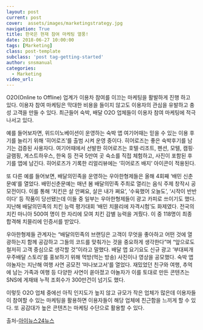 ```yaml
---
layout: post
current: post
cover:  assets/images/marketingstrategy.jpg
navigation: True
title: 한국은 현재 참여 마케팅 열풍!
date: 2018-06-27 10:00:00
tags: [Marketing]
class: post-template
subclass: 'post tag-getting-started'
author: snsmanual
categories:
  - Marketing
video_url: 
---
```


O2O(Online to Offline) 업계가 이용차 참여를 이끄는 마케팅을 활발하게 진행 하고 있다.
이용자 참여 마케팅은 막대한 비용을 들이지 않고도 이용자의 관심을 유발하고 충성 고객을 만들 수 있다.
최근들어 숙박, 배달 O2O 업체들이 이용자 참여 마케팅에 적극 나서고 있다.

예를 들어보자면, 위드이노베이션이 운영하는 숙박 앱 여기어때는 믿을 수 있는 이용 후기를 늘리기 위해 ‘히어로즈’를 출범 시켜 운영 중이다.
히어로즈는 좋은 숙박후기를 남기는 검증된 사용자다.
여기어때에서 선발한 히어로즈는 호텔·리조트, 펜션, 모텔, 캠핑·글램핑, 게스트하우스, 한옥 등 전국 5만여 곳 숙소를 직접 체험하고, 사진이 포함된 후기를 앱에 남긴다.
히어로즈가 기록한 리얼리뷰에는 ‘히어로즈 배지’ 아이콘이 적용된다.

또 다른 예를 들어보면, 배달의민족을 운영하는 우아한형제들은 올해 4회째 ‘배민 신춘문예’를 열었다.
배민신춘문예는 매년 봄 배달의민족 주최로 열리는 음식 주제 창작시 공모전이다.
이를 통해 ‘치킨은 살 안쪄요, 살은 내가 쪄요’, ‘수육했어 오늘도’, ‘시작이 반반이다’ 등 작품이 당선됐는데
이들 중 일부는 우아한형제들이 광고 카피로 쓰이기도 했다.
지난해 배달의민족의 치킨 능력 평가대회 ‘배민 치믈리에 자격시험’도 화제였다.
전국의 치킨 마니아 500여 명이 한 자리에 모여 치킨 감별 능력을 겨뤘다.
이 중 118명이 최종 합격해 치믈리에 인증서를 받았다.

우아한형제들 관계자는 “배달의민족의 브랜딩은 고객이 무엇을 좋아하고 어떤 것에 열광하는지 함께 공감하고
그들의 코드를 맞춰가는 것을 중요하게 생각한다”며 “앞으로도 철저히 고객 중심으로 생각할 것”이라고 말했다.
배달 앱 요기요도 신규 광고 ‘부대찌개 우주배달 스토리’를 홍보하기 위해 먹방(먹는 방송) 사진이나 영상을 공모했다.
숙박 앱 야놀자는 지난해 여행 사연 공모전 ‘떠나보고서’를 열었다. 재밌었던 친구와 여행, 추억에 남는 가족과 여행 등 다양한 사연이 쏟아졌고 야놀자가 이를 토대로 만든 콘텐츠는 SNS에 게재돼 누적 조회수가 300만건이 넘기도 했다.

이렇듯 O2O 업체 중에선 아직 인지도가 높지 않고 규모가 작은 업체가 많은데 이용자들이 참여할 수 있는 마케팅을 활용하면
이용자들이 해당 업체에 친근함을 느끼게 할 수 있다.
또 공감대가 높은 콘텐츠는 마케팅 수단으로 활용할 수 있다.

출처-[아이뉴스24뉴스](http://news.inews24.com/php/news_view.php?g_serial=1099126&g_menu=020310&rrf=nv)